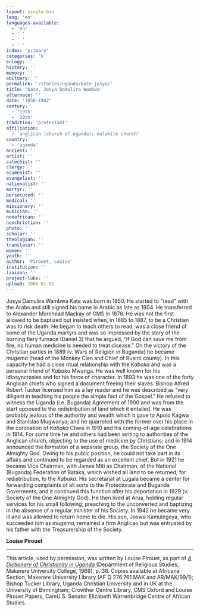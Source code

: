 ```yaml
---
layout: single-bio
lang: 'en'
languages-available:
  - 'en'
  - ' '
  - ' '
  - ' '
index: 'primary'
categories: 'k'
eulogy: ''
history: ''
memory: ''
obituary: ''
permalink: '/stories/uganda/kate-josya/'
title: 'Kate, Josya Damulira Wambwa'
alternate: ''
date: '1850-1942'
century:
  - '19th'
  - '20th'
tradition: 'protestant'
affiliation:
  - 'anglican (church of uganda); malakite church'
country:
  - 'uganda'
ancient: ''
artist: ''
catechist: ''
clergy: ''
ecumenist: ''
evangelist: ''
nationalist: ''
martyr: ''
persecuted: ''
medical: ''
missionary: ''
musician: ''
nonafrican: ''
nonchristian: ''
photo: ''
scholar: ''
theologian: ''
translator: ''
women: ''
youth: ''
author: 'Pirouet, Louise'
institution: ''
liaison: ''
project-luke: ''
upload: 2000-01-01
---
```



Josya Damulira Wambwa Kate was born in 1850. He started to "read" with the Arabs and still signed his name in Arabic as late as 1904. He transferred to Alexander Morehead Mackay of CMS in 1878. He was not the first allowed to be baptized but insisted when, in 1885 to 1887, to be a Christian was to risk death. He began to teach others to read, was a close friend of some of the Uganda martyrs and was so impressed by the story of the burning fiery furnace (Daniel 3) that he argued, “If God can save me from fire, no human medicine is needed to treat disease.” On the victory of the Christian parties in 1889 (v. Wars of Religion in Buganda) he became *mugema* (head of the Monkey Clan and Chief of Busiro county). In this capacity he had a close ritual relationship with the *Kabaka* and was a personal friend of *Kabaka* Mwanga. He was well known for his idiosyncrasies and for his force of character. In 1893 he was one of the forty Anglican chiefs who signed a document freeing their slaves. Bishop Alfred Robert Tucker licensed him as a lay reader and he was described as “very diligent in teaching his people the simple fact of the Gospel.” He refused to witness the Uganda (i.e. Buganda) Agreement of 1900 and was from the start opposed to the redistribution of land which it entailed. He was probably jealous of the authority and wealth which it gave to Apolo Kagwa and Stanislas Mugwanya; and he quarreled with the former over his place in the coronation of *Kabaka* Chwa in 1910 and his coming-of-age celebrations in 1914. For some time he and others had been writing to authorities of the Anglican church, objecting to the use of medicine by Christians; and in 1914 announced the formation of a separate group, the Society of the One Almighty God. Owing to his public position, he could not take part in its affairs and continued to be regarded as an excellent chief. But in 1921 he became Vice Chairman, with James Miti as Chairman, of the National (Buganda) Federation of Bataka, which wished all land to be returned, for redistribution, to the *Kabaka*. His secretariat at Lugala became a center for forwarding complaints of all sorts to the Protectorate and Buganda Goverments; and it continued this function after his deportation in 1929 (v. Society of the One Almighty God). He then lived at Arua, holding regular services for his small following, preaching to the unconverted and baptizing in the absence of a regular minister of his Society. In 1942 he became very ill and was allowed to return home to die. His son, Joswa Kamulegeya, who succeeded him as *mugema*, remained a firm Anglican but was entrusted by his father with the Treasurership of the Society.

**Louise Pirouet**

---

This article, used by permission, was written by Louise Pirouet, as part of *[A Dictionary of Christianity in Uganda ](pirouet-foreword.html)*(Department of Religious Studies, Makerere University College, 1969), p. 36. Copies available at Africana Section, Makerere University Library (AF Q 276.761 MAK and AR/MAK/99/1); Bishop Tucker Library, Uganda Christian University and in UK at the University of Birmingham; Crowther Centre Library, CMS Oxford and Louise Pirouet Papers, CamU.S. Senator Elizabeth Warrenbridge Centre of African Studies.
